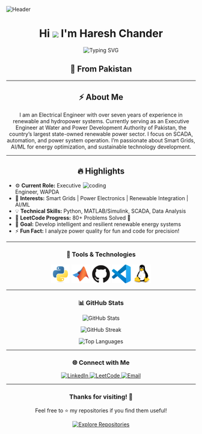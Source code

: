 <!-- Header Banner -->
![Header](https://miro.medium.com/v2/resize:fit:1100/format:webp/0*PFWL8RjKjPpA4zAY)

<h1 align="center">
  Hi <img src="https://media.tenor.com/nebZyl8oN7IAAAAi/wave-hello.gif" width="40px" style="vertical-align:middle;"/> I'm Haresh Chander
</h1>

<div align="center">
  <img src="https://readme-typing-svg.demolab.com?font=Fira+Code&size=25&pause=1000&color=00FFAA&center=true&vCenter=true&width=1000&lines=Electrical+Engineer+|+Renewable+Energy+Specialist;Smart+Grid+and+Power+System+Enthusiast;AI%2FML+Explorer+|+80%2B+LeetCode+Problems;Data-Driven+Solutions+for+Sustainable+Energy" alt="Typing SVG" />
</div>

<h2 align="center">📍 From Pakistan</h2>

---

<h2 align="center">⚡ About Me</h2>

<p align="center">
I am an Electrical Engineer with over seven years of experience in renewable and hydropower systems.  
Currently serving as an Executive Engineer at Water and Power Development Authority of Pakistan, the country’s largest state-owned renewable power sector. I focus on SCADA, automation, and power system operation.  
I’m passionate about Smart Grids, AI/ML for energy optimization, and sustainable technology development.  
</p>

---

<h2 align="center">🔥 Highlights</h2>

<img align="right" alt="coding" width="300px" src="https://media.tenor.com/2uyENRmiUt0AAAAC/coding.gif">

- ⚙️ **Current Role:** Executive Engineer, WAPDA  
- 🌱 **Interests:** Smart Grids | Power Electronics | Renewable Integration | AI/ML  
- 💡 **Technical Skills:** Python, MATLAB/Simulink, SCADA, Data Analysis  
- 💬 **LeetCode Progress:** 80+ Problems Solved 🧠  
- 🎯 **Goal:** Develop intelligent and resilient renewable energy systems  
- ⚡ **Fun Fact:** I analyze power quality for fun and code for precision!  

---

<h3 align="center">🧰 Tools & Technologies</h3>

<p align="center">
  <img src="https://raw.githubusercontent.com/devicons/devicon/master/icons/python/python-original.svg" alt="Python" width="50" height="50"/>
  <img src="https://raw.githubusercontent.com/devicons/devicon/master/icons/matlab/matlab-original.svg" alt="MATLAB" width="50" height="50"/>
  <img src="https://raw.githubusercontent.com/devicons/devicon/master/icons/github/github-original.svg" alt="GitHub" width="50" height="50"/>
  <img src="https://raw.githubusercontent.com/devicons/devicon/master/icons/vscode/vscode-original.svg" alt="VSCode" width="50" height="50"/>
  <img src="https://raw.githubusercontent.com/devicons/devicon/master/icons/linux/linux-original.svg" alt="Linux" width="50" width="50" height="50"/>
</p>

---

<h3 align="center">📊 GitHub Stats</h3>

<p align="center">
  <img src="https://github-readme-stats.vercel.app/api?username=hareshchander&show_icons=true&theme=tokyonight" alt="GitHub Stats" />
</p>

<p align="center">
  <img src="https://github-readme-streak-stats.herokuapp.com/?user=hareshchander&theme=tokyonight" alt="GitHub Streak" />
</p>

<p align="center">
  <img src="https://github-readme-stats.vercel.app/api/top-langs/?username=hareshchander&layout=compact&theme=tokyonight" alt="Top Languages" />
</p>


---

<h3 align="center">🌐 Connect with Me</h3>

<p align="center">
  <a href="https://www.linkedin.com/in/haresh-chander-a9899a87/" target="_blank">
    <img src="https://raw.githubusercontent.com/rahuldkjain/github-profile-readme-generator/master/src/images/icons/Social/linked-in-alt.svg" alt="LinkedIn" height="30" width="40" />
  </a>
  <a href="https://leetcode.com/haresh_chander/" target="_blank">
    <img src="https://raw.githubusercontent.com/rahuldkjain/github-profile-readme-generator/master/src/images/icons/Social/leet-code.svg" alt="LeetCode" height="30" width="40" />
  </a>
  <a href="mailto:engrhareshchander@gmail.com" target="_blank">
    <img src="https://img.shields.io/badge/Email-%23EA4335?style=flat-square&logo=gmail&logoColor=white" alt="Email" />
  </a>
</p>

---

<div align="center">
  <h3>Thanks for visiting! 👋</h3>
  <p>Feel free to ⭐ my repositories if you find them useful!</p>
  <a href="https://github.com/HareshChanderDev?tab=repositories" target="_blank">
    <img src="https://img.shields.io/badge/Explore%20My%20Repositories-%2304AA6D?style=flat-square&logo=github&logoColor=white" alt="Explore Repositories">
  </a>
</div>
